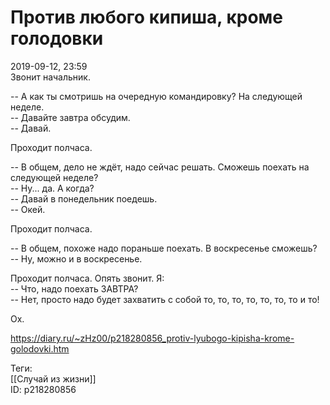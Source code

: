 Против любого кипиша, кроме голодовки
======================================

   
 2019-09-12, 23:59   
  Звонит начальник.   
   
 -- А как ты смотришь на очередную командировку? На следующей неделе.   
 -- Давайте завтра обсудим.   
 -- Давай.   
   
 Проходит полчаса.   
   
 -- В общем, дело не ждёт, надо сейчас решать. Сможешь поехать на следующей неделе?   
 -- Ну... да. А когда?   
 -- Давай в понедельник поедешь.   
 -- Окей.   
   
 Проходит полчаса.   
   
 -- В общем, похоже надо пораньше поехать. В воскресенье сможешь?   
 -- Ну, можно и в воскресенье.   
   
 Проходит полчаса. Опять звонит. Я:   
 -- Что, надо поехать ЗАВТРА?   
 -- Нет, просто надо будет захватить с собой то, то, то, то, то, то, то и то!   
   
 Ох.   
    
 <https://diary.ru/~zHz00/p218280856_protiv-lyubogo-kipisha-krome-golodovki.htm>   
   
 Теги:   
 [[Случай из жизни]]   
 ID: p218280856